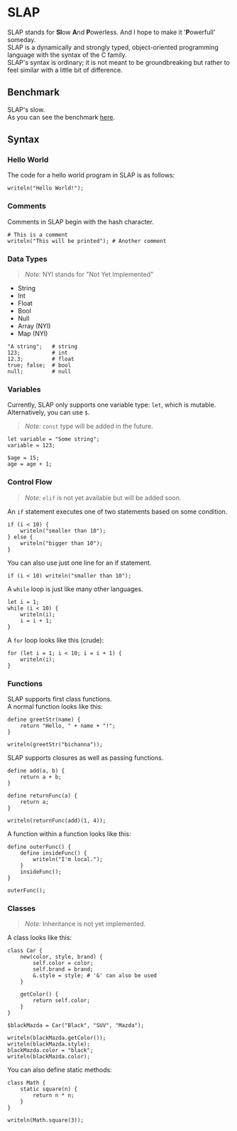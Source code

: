 # SLAP
SLAP stands for **Sl**ow **A**nd **P**owerless. And I hope to make it '**P**owerfull' someday.<br>
SLAP is a dynamically and strongly typed, object-oriented programming language with the syntax of the C family.<br>
SLAP's syntax is ordinary; it is not meant to be groundbreaking but rather to feel similar with a little bit of difference.

## Benchmark
SLAP's slow.<br>
As you can see the benchmark [here](https://github.com/bichanna/slap/tree/master/benchmark#readme).

## Syntax

### Hello World
The code for a hello world program in SLAP is as follows:
```
writeln("Hello World!");
```

### Comments
Comments in SLAP begin with the hash character.
```
# This is a comment
writeln("This will be printed"); # Another comment
```

### Data Types
> *Note:* NYI stands for "Not Yet Implemented"

 - String
 - Int
 - Float
 - Bool
 - Null
 - Array (NYI)
 - Map (NYI)

```
"A string";   # string
123;          # int
12.3;         # float
true; false;  # bool
null;         # null
```

### Variables

Currently, SLAP only supports one variable type: `let`, which is mutable. Alternatively, you can use `$`.
> *Note:* `const` type will be added in the future.

```
let variable = "Some string";
variable = 123;

$age = 15;
age = age + 1;
```

### Control Flow

> *Note:* `elif` is not yet available but will be added soon.

An `if` statement executes one of two statements based on some condition.
```
if (i < 10) {
    writeln("smaller than 10");
} else {
    writeln("bigger than 10");
}
```
You can also use just one line for an if statement.
```
if (i < 10) writeln("smaller than 10");
```

A `while` loop is just like many other languages.
```
let i = 1;
while (i < 10) {
    writeln(i);
    i = i + 1;
}
```

A `for` loop looks like this (crude):
```
for (let i = 1; i < 10; i = i + 1) {
    writeln(i);
}
```

### Functions
SLAP supports first class functions.<br>
A normal function looks like this:
```
define greetStr(name) {
    return "Hello, " + name + "!";
}

writeln(greetStr("bichanna"));
```
SLAP supports closures as well as passing functions.
```
define add(a, b) {
    return a + b;
}

define returnFunc(a) {
    return a;
}

writeln(returnFunc(add)(1, 4));
```
A function within a function looks like this:
```
define outerFunc() {
    define insideFunc() {
        writeln("I'm local.");
    }
    insideFunc();
}

outerFunc();
```

### Classes
> *Note:* Inheritance is not yet implemented.

A class looks like this:
```
class Car {
    new(color, style, brand) {
        self.color = color;
        self.brand = brand;
        &.style = style; # '&' can also be used
    }

    getColor() {
        return self.color;
    }
}

$blackMazda = Car("Black", "SUV", "Mazda");

writeln(blackMazda.getColor());
writeln(blackMazda.style);
blackMazda.color = "black";
writeln(blackMazda.color);
```
You can also define static methods:
```
class Math {
    static square(n) {
        return n * n;
    }
}

writeln(Math.square(3));
```


